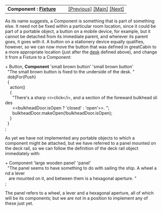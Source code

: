 <table width="100%" data-border="0" data-cellspacing="0"
data-cellpadding="3" data-bgcolor="#C0C0C0">
<colgroup>
<col style="width: 50%" />
<col style="width: 50%" />
</colgroup>
<tbody>
<tr>
<td style="text-align: left;"><strong>Component : <a
href="fixture.htm">Fixture</a><br />
</strong></td>
<td style="text-align: right;"><a href="heavy.htm">[Previous]</a> <a
href="generalintroduction.htm">[Main]</a> <a
href="thing-introduction.htm">[Next]</a></td>
</tr>
</tbody>
</table>

  
As its name suggests, a Component is something that is part of something
else. It need not be fixed within a particular room location, since it
could be part of a portable object, a button on a mobile device, for
example, but it cannot be detached from its immediate parent, and
wherever its parent goes, it goes with it. A button on a stationery
device equally qualifies, however, so we can now move the button that
was defined in greatCabin to a more appropriate location (just after the
[desk](heavy.htm) defined above), and change it from a Fixture to a
Component:  
  
+ Button, **Component** 'small brown button' 'small brown button'  
  "The small brown button is fixed to the underside of the desk. "  
  dobjFor(Push)  
  {  
    action()  
    {  
      "There's a sharp \<i\>click\</i\>, and a section of the foreward bulkhead slides  
      \<\<bulkheadDoor.isOpen ? 'closed' : 'open'\>\>. ";  
      bulkheadDoor.makeOpen(!bulkheadDoor.isOpen);  
    }  
  }    
;  
  
As yet we have not implemented any portable objects to which a component
might be attached, but we have referred to a panel mounted on the deck
rail, so we can follow the definition of the deck rail object
immediately with:  
  
+ Component 'large wooden panel' 'panel'  
  "The panel seems to have something to do with sailing the ship. A wheel and a lever  
   are mounted on it, and between them is a hexagonal aperture. "  
;  
  
The panel refers to a wheel, a lever and a hexagonal aperture, all of
which will be its components; but we are not in a position to implement
any of these just yet.  
  
  
  
  
